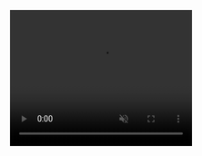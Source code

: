 <p align="center">
  <video width="320" height="240" autoplay muted loop>
    <source src="https://raw.githubusercontent.com/MadHapper/rick-and-morty-api/main/assets/118030712/ca967e54-01cd-418f-9a49-251f14395e37" type="video/mp4">
    Tu navegador no soporta la etiqueta de video.
  </video>
</p>
